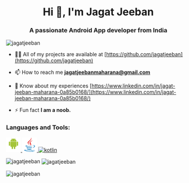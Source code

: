 <h1 align="center">Hi 👋, I'm Jagat Jeeban</h1>
<h3 align="center">A passionate Android App developer from India</h3>

<p align="left"> <img src="https://komarev.com/ghpvc/?username=jagatjeeban&label=Profile%20views&color=0e75b6&style=flat" alt="jagatjeeban" /> </p>

- 👨‍💻 All of my projects are available at [https://github.com/jagatjeeban](https://github.com/jagatjeeban)

- 📫 How to reach me **jagatjeebanmaharana@gmail.com**

- 📄 Know about my experiences [https://www.linkedin.com/in/jagat-jeeban-maharana-0a85b0168/](https://www.linkedin.com/in/jagat-jeeban-maharana-0a85b0168/)

- ⚡ Fun fact **I am a noob.**


<h3 align="left">Languages and Tools:</h3>
<p align="left"> <a href="https://developer.android.com" target="_blank"> <img src="https://raw.githubusercontent.com/devicons/devicon/master/icons/android/android-original-wordmark.svg" alt="android" width="40" height="40"/> </a> <a href="https://www.java.com" target="_blank"> <img src="https://raw.githubusercontent.com/devicons/devicon/master/icons/java/java-original.svg" alt="java" width="40" height="40"/> </a> <a href="https://kotlinlang.org" target="_blank"> <img src="https://www.vectorlogo.zone/logos/kotlinlang/kotlinlang-icon.svg" alt="kotlin" width="40" height="40"/> </a> </p>

<p><img align="left" src="https://github-readme-stats.vercel.app/api/top-langs?username=jagatjeeban&show_icons=true&locale=en&layout=compact" alt="jagatjeeban" /></p>

<p>&nbsp;<img align="center" src="https://github-readme-stats.vercel.app/api?username=jagatjeeban&show_icons=true&locale=en" alt="jagatjeeban" /></p>

<p><img align="center" src="https://github-readme-streak-stats.herokuapp.com/?user=jagatjeeban&" alt="jagatjeeban" /></p>
